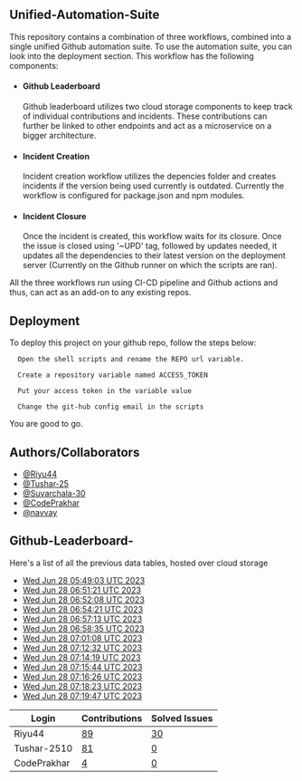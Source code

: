 
## Unified-Automation-Suite

This repository contains a combination of three workflows, combined into a single unified Github automation suite. To use the automation suite, you can look into the deployment section.
This workflow has the following components:
 - #### Github Leaderboard
   Github leaderboard utilizes two cloud storage components to keep track of individual contributions and incidents. These contributions can further be linked to other endpoints and act as a microservice on a bigger architecture.

- #### Incident Creation
  Incident creation workflow utilizes the depencies folder and creates incidents if the version being used currently is outdated. Currently the workflow is configured for package.json and npm modules.

- #### Incident Closure
  Once the incident is created, this workflow waits for its closure. Once the issue is closed using '~UPD' tag, followed by updates needed, it updates all the dependencies to their latest version on the deployment server (Currently on the Github runner on which the scripts are ran).

All the three workflows run using CI-CD pipeline and Github actions and thus, can act as an add-on to any existing repos.
## Deployment

To deploy this project on your github repo, follow the steps below:

```
  Open the shell scripts and rename the REPO url variable.
```
```
  Create a repository variable named ACCESS_TOKEN
```
```
  Put your access token in the variable value
```
```
  Change the git-hub config email in the scripts
```
You are good to go.
## Authors/Collaborators

- [@Riyu44](https://www.github.com/Riyu44)
- [@Tushar-25](https://github.com/Tushar-2510)
- [@Suvarchala-30](https://github.com/Suvarchala-30)
- [@CodePrakhar](https://github.com/CodePrakhar)
- [@navvay](https://github.com/navvay)


## Github-Leaderboard- 
Here's a list of all the previous data tables, hosted over cloud storage
- [Wed Jun 28 05:49:03 UTC 2023](https://us-central1-js-capstone-backend.cloudfunctions.net/api/games/pcbIJ0KNrBxfYFoElxLI/scores/)
- [Wed Jun 28 06:51:21 UTC 2023](https://us-central1-js-capstone-backend.cloudfunctions.net/api/games/EXpXzyNIGa7kwaMpIhoK/scores/)
- [Wed Jun 28 06:52:08 UTC 2023](https://us-central1-js-capstone-backend.cloudfunctions.net/api/games/KcJsjFQq8cNJZn6EzDf2/scores/)
- [Wed Jun 28 06:54:21 UTC 2023](https://us-central1-js-capstone-backend.cloudfunctions.net/api/games/hfOQhMx6twPvQv05vOzN/scores/)
- [Wed Jun 28 06:57:13 UTC 2023](https://us-central1-js-capstone-backend.cloudfunctions.net/api/games/3ZpjY9XK6y5XWq1FTRPM/scores/)
- [Wed Jun 28 06:58:35 UTC 2023](https://us-central1-js-capstone-backend.cloudfunctions.net/api/games/JjhCJx2qVIPfJdRBfyRj/scores/)
- [Wed Jun 28 07:01:08 UTC 2023](https://us-central1-js-capstone-backend.cloudfunctions.net/api/games/ytAAOIuN7YwF4YEhGqTq/scores/)
- [Wed Jun 28 07:12:32 UTC 2023](https://us-central1-js-capstone-backend.cloudfunctions.net/api/games/G5xe8OhcuXuCpHjFO7T8/scores/)
- [Wed Jun 28 07:14:19 UTC 2023](https://us-central1-js-capstone-backend.cloudfunctions.net/api/games/liLZsTd6alvma0gVnrM6/scores/)
- [Wed Jun 28 07:15:44 UTC 2023](https://us-central1-js-capstone-backend.cloudfunctions.net/api/games/sDVC9rxLufQ9Xo9CXum4/scores/)
- [Wed Jun 28 07:16:26 UTC 2023](https://us-central1-js-capstone-backend.cloudfunctions.net/api/games/cWxYdYwt1lcHS89Fyahc/scores/)
- [Wed Jun 28 07:18:23 UTC 2023](https://us-central1-js-capstone-backend.cloudfunctions.net/api/games/39LyURpuMzw5xCfmgAqx/scores/)
- [Wed Jun 28 07:19:47 UTC 2023](https://us-central1-js-capstone-backend.cloudfunctions.net/api/games/jvxh5LR1QAxwfjmtd1K0/scores/)
<!--START_TABLE-->
| Login        | Contributions | Solved Issues |
| ------------ | ------------- | ------------- |
| Riyu44 | [89](https://github.com/Sopra-Banking-Software-Interns/Github-Leaderboard/commits?author=Riyu44) | [30](https://getpantry.cloud/apiv1/pantry/860a0c02-c763-41ca-9d31-ec787fc3202a/basket/Riyu44) |
| Tushar-2510 | [81](https://github.com/Sopra-Banking-Software-Interns/Github-Leaderboard/commits?author=Tushar-2510) | [0](https://getpantry.cloud/apiv1/pantry/860a0c02-c763-41ca-9d31-ec787fc3202a/basket/Tushar-2510) |
| CodePrakhar | [4](https://github.com/Sopra-Banking-Software-Interns/Github-Leaderboard/commits?author=CodePrakhar) | [0](https://getpantry.cloud/apiv1/pantry/860a0c02-c763-41ca-9d31-ec787fc3202a/basket/CodePrakhar) |
<!--END_TABLE-->
